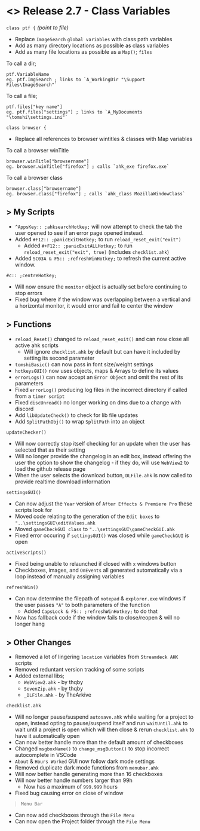 # <> Release 2.7 - Class Variables
`class ptf {` *(point to file)*
- Replace `ImageSearch` `global variables` with class path variables
- Add as many directory locations as possible as class variables
- Add as many file locations as possible as a `Map()`; `files`

To call a dir;
```autohotkey
ptf.VariableName
eg. ptf.ImgSearch ; links to `A_WorkingDir "\Support Files\ImageSearch"`
```
To call a file;
```autohotkey
ptf.files["key name"]
eg. ptf.files["settings"] ; links to `A_MyDocuments "\tomshi\settings.ini"`
```

`class browser {`
- Replace all references to browser wintitles & classes with Map variables

To call a browser winTitle
```autohotkey
browser.winTitle["browsername"]
eg. browser.winTitle["firefox"] ; calls `ahk_exe firefox.exe`
```

To call a browser class
```autohotkey
browser.class["browsername"]
eg. browser.class["firefox"] ; calls `ahk_class MozillaWindowClass`
```

## > My Scripts
- `^AppsKey:: ;ahksearchHotkey;` will now attempt to check the tab the user opened to see if an error page opened instead.
- Added `#F12:: ;panicExitHotkey;` to run `reload_reset_exit("exit")`
    - Added `#+F12:: ;panicExitALLHotkey;` to run `reload_reset_exit("exit", true)` (includes `checklist.ahk`)
- Added `SC03A & F5:: ;refreshWinHotkey;` to refresh the current active window.

`#c:: ;centreHotkey;` 
- Will now ensure the `monitor` object is actually set before continuing to stop errors
- Fixed bug where if the window was overlapping between a vertical and a horizontal monitor, it would error and fail to center the window

## > Functions
- `reload_Reset()` changed to `reload_reset_exit()` and can now close all active ahk scripts
    - Will ignore `checklist.ahk` by default but can have it included by setting its second parameter
- `tomshiBasic()` can now pass in font size/weight settings
- `hotkeysGUI()` now uses objects, maps & Arrays to define its values
- `errorLogs()` can now accept an `Error Object` and omit the rest of its parameters
- Fixed `errorLog()` producing log files in the incorrect directory if called from a `timer script`
- Fixed `discUnread()` no longer working on dms due to a change with discord
- Add `libUpdateCheck()` to check for lib file updates
- Add `SplitPathObj()` to wrap `SplitPath` into an object

`updateChecker()`
- Will now correctly stop itself checking for an update when the user has selected that as their setting
- Will no longer provide the changelog in an edit box, instead offering the user the option to show the changelog - if they do, will use `WebView2` to load the github release page
- When the user selects the download button, `DLFile.ahk` is now called to provide realtime download information

`settingsGUI()`
- Can now adjust the `Year` version of `After Effects & Premiere Pro` these scripts look for
- Moved code relating to the generation of the `Edit boxes` to `"..\settingsGUI\editValues.ahk`
- Moved `gameCheckGUI class` to `"..\settingsGUI\gameCheckGUI.ahk`
- Fixed error occuring if `settingsGUI()` was closed while `gameCheckGUI` is open

`activeScripts()`
- Fixed being unable to relaunched if closed with `x` windows button
- Checkboxes, images, and `OnEvents` all generated automatically via a loop instead of manually assigning variables

`refreshWin()`
- Can now determine the filepath of `notepad` & `explorer.exe` windows if the user passes `"A"` to both parameters of the function
    - Added `CapsLock & F5:: ;refreshWinHotkey;` to do that
- Now has fallback code if the window fails to close/reopen & will no longer hang

## > Other Changes
- Removed a lot of lingering `location` variables from `Streamdeck AHK` scripts
- Removed reduntant version tracking of some scripts
- Added external libs;
    - `WebView2.ahk` - by thqby
    - `SevenZip.ahk` - by thqby
    - `_DLFile.ahk` - by TheArkive

`checklist.ahk`
- Will no longer pause/suspend `autosave.ahk` while waiting for a project to open, instead opting to pause/suspend itself and run `waitUntil.ahk` to wait until a project is open which will then close & rerun `checklist.ahk` to have it automatically open
- Can now better handle more than the default amount of checkboxes
- Changed `msgboxName()` to `change_msgButton()` to stop incorrect autocomplete in VSCode
- `About` & `Hours Worked` GUI now follow dark mode settings
- Removed duplicate dark mode functions from `menubar.ahk`
- Will now better handle generating more than 16 checkboxes
- Will now better handle numbers larger than 99h
    - Now has a maximum of `999.999` hours
- Fixed bug causing error on close of window

> `Menu Bar`
- Can now add checkboxes through the `File Menu`
- Can now open the Project folder through the `File Menu`